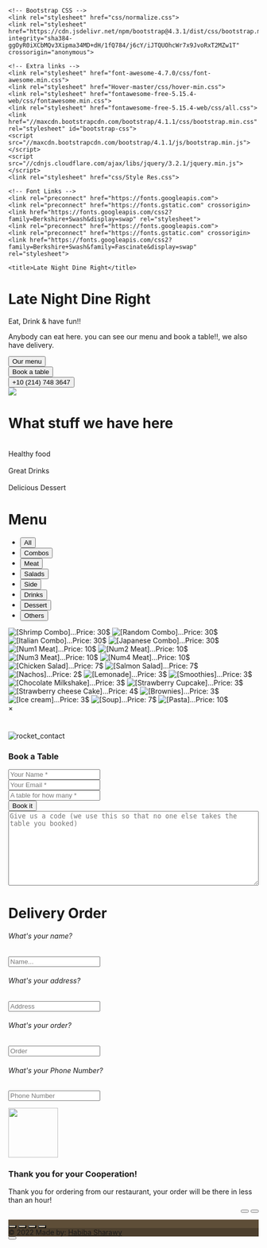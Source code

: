 <!doctype html>
<html lang="en">
  <head>
    <!-- Required meta tags -->
    <meta charset="utf-8">
    <meta name="viewport" content="width=device-width, initial-scale=1, shrink-to-fit=no">

    <!-- Bootstrap CSS -->
    <link rel="stylesheet" href="css/normalize.css">
    <link rel="stylesheet" href="https://cdn.jsdelivr.net/npm/bootstrap@4.3.1/dist/css/bootstrap.min.css" integrity="sha384-ggOyR0iXCbMQv3Xipma34MD+dH/1fQ784/j6cY/iJTQUOhcWr7x9JvoRxT2MZw1T" crossorigin="anonymous">

    <!-- Extra links -->
    <link rel="stylesheet" href="font-awesome-4.7.0/css/font-awesome.min.css">
    <link rel="stylesheet" href="Hover-master/css/hover-min.css">
    <link rel="stylesheet" href="fontawesome-free-5.15.4-web/css/fontawesome.min.css">
    <link rel="stylesheet" href="fontawesome-free-5.15.4-web/css/all.css">
    <link href="//maxcdn.bootstrapcdn.com/bootstrap/4.1.1/css/bootstrap.min.css" rel="stylesheet" id="bootstrap-css">
    <script src="//maxcdn.bootstrapcdn.com/bootstrap/4.1.1/js/bootstrap.min.js"></script>
    <script src="//cdnjs.cloudflare.com/ajax/libs/jquery/3.2.1/jquery.min.js"></script>
    <link rel="stylesheet" href="css/Style Res.css">

    <!-- Font Links -->
    <link rel="preconnect" href="https://fonts.googleapis.com">
    <link rel="preconnect" href="https://fonts.gstatic.com" crossorigin>
    <link href="https://fonts.googleapis.com/css2?family=Berkshire+Swash&display=swap" rel="stylesheet">
    <link rel="preconnect" href="https://fonts.googleapis.com">
    <link rel="preconnect" href="https://fonts.gstatic.com" crossorigin>
    <link href="https://fonts.googleapis.com/css2?family=Berkshire+Swash&family=Fascinate&display=swap" rel="stylesheet">

    <title>Late Night Dine Right</title>
  </head>
    <body>
      <div id="main">
          <div class="row">
            <div class="col-lg-5 col-sm-5 col-12 grid1 grid-1">
              <h1 id="title1">Late Night Dine Right</h1>
              <p id="p1">Eat, Drink & have fun!!</p>
              <p id="p2">Anybody can eat here. you can see our menu and book a table!!, we also have delivery.</p>
              <button id="btn3">Our menu</button>
              <br>
              <button id="btn1">Book a table</button>
              <br>
              <button id="btn2"><i class="fa fa-phone" aria-hidden="true"></i>+10 (214) 748 3647</button>
            </div>
            <div class="col-lg-7 col-sm-7 col-12 grid1 grid-2">
              <img src="Image/Main_Food.jpg" id="imgs">
            </div>
          </div>
        </div>
        <div id="grid2">
          <h1 id="title2">What stuff we have here</h1>
          <div class="row">
            <div class="col-lg-4 col-12 grid22">
              <i class="fas fa-bread-slice icons1"></i>
              <br>
              <span class="iconl">Healthy food</span>
            </div>
            <div class="col-lg-4 col-12 grid22">
              <i class="fa fa-coffee icons1" aria-hidden="true"></i>
              <br>
              <span class="iconl">Great Drinks</span>
            </div>
            <div class="col-lg-4 col-12 grid22">
              <i class="fa fa-birthday-cake icons1" aria-hidden="true"></i>
              <br>
              <span class="iconl">Delicious Dessert</span>
            </div>
          </div>
        </div>
        <div id="main3">
          <div class="container">
            <div class="header">
                <h1 id="title3">Menu</h1>
                <div>
                    <ul>
                        <li><button id="mainBtn" data-filter="all" class="links">All</button></li>
                        <li><button data-filter="combo" class="links">Combos</button></li>
                        <li><button data-filter="meat" class="links">Meat</button></li>
                        <li><button data-filter="salad" class="links">Salads</button></li>
                        <li><button data-filter="side" class="links">Side</button></li>
                        <li><button data-filter="drinks" class="links">Drinks</button></li>
                        <li><button data-filter="dessert" class="links">Dessert</button></li>
                        <li><button data-filter="other" class="links">Others</button></li>
                    </ul>
                </div>
            </div>
            <div class="img-container">
                <img class="imgs" src="Image/Combo1.jpg" data-filter="combo" alt="[Shrimp Combo]...Price: 30$ ">
                <img class="imgs" src="Image/Combo2.jpg" data-filter="combo" alt="[Random Combo]...Price: 30$ ">
                <img class="imgs" src="Image/Combo3.jpg" data-filter="combo" alt="[Italian Combo]...Price: 30$ ">
                <img class="imgs" src="Image/Combo4.jpg" data-filter="combo" alt="[Japanese Combo]...Price: 30$ ">
                <img class="imgs" src="Image/Meat1.jpg" data-filter="meat" alt="[Num1 Meat]...Price: 10$ ">
                <img class="imgs" src="Image/Meat2.jpg" data-filter="meat" alt="[Num2 Meat]...Price: 10$ ">
                <img class="imgs" src="Image/Meat3.jpg" data-filter="meat" alt="[Num3 Meat]...Price: 10$ ">
                <img class="imgs" src="Image/Meat4.jpg" data-filter="meat" alt="[Num4 Meat]...Price: 10$ ">
                <img class="imgs" src="Image/Salad1.jpg" data-filter="salad" alt="[Chicken Salad]...Price: 7$ ">
                <img class="imgs" src="Image/Salad2.jpg" data-filter="salad" alt="[Salmon Salad]...Price: 7$ ">
                <img class="imgs" src="Image/Side1.jpg" data-filter="side" alt="[Nachos]...Price: 2$ ">
                <img class="imgs" src="Image/Drinks1.jpg" data-filter="drinks" alt="[Lemonade]...Price: 3$ ">
                <img class="imgs" src="Image/Drinks2.jpg" data-filter="drinks" alt="[Smoothies]...Price: 3$ ">
                <img class="imgs" src="Image/Drinks3.jpg" data-filter="drinks" alt="[Chocolate Milkshake]...Price: 3$ ">
                <img class="imgs" src="Image/Dessert1.jpg" data-filter="dessert" alt="[Strawberry Cupcake]...Price: 3$ ">
                <img class="imgs" src="Image/Dessert2.jpg" data-filter="dessert" alt="[Strawberry cheese Cake]...Price: 4$ ">
                <img class="imgs" src="Image/Dessert3.jpg" data-filter="dessert" alt="[Brownies]...Price: 3$ ">
                <img class="imgs" src="Image/Dessert4.jpg" data-filter="dessert" alt="[Ice cream]...Price: 3$ ">
                <img class="imgs" src="Image/Other1.jpg" data-filter="other" alt="[Soup]...Price: 7$ ">
                <img class="imgs" src="Image/Other2.jpg" data-filter="other" alt="[Pasta]...Price: 10$ ">
                <div id="img-show">
                  <span id="close">&times;</span>
                  <h1 id="caption"></h1>
                </div>
            </div>  
        </div>
        </div>
        <div class="container contact-form">
          <div class="contact-image">
              <img src="Image/icon-spoon_fork.png" alt="rocket_contact"/>
          </div>
          <form method="post">
              <h3>Book a Table</h3>
             <div class="row">
                  <div class="col-md-6">
                      <div class="form-group">
                          <input type="text" name="txtName" class="form-control" placeholder="Your Name *" value="" required />
                      </div>
                      <div class="form-group">
                          <input type="email" name="txtEmail" class="form-control" placeholder="Your Email *" value="" required/>
                      </div>
                      <div class="form-group">
                          <input type="number" name="txtPhone" class="form-control" placeholder="A table for how many *" value="" required/>
                      </div>
                      <div class="form-group">
                          <input type="submit" name="btnSubmit" class="btnContact" value="Book it" />
                      </div>
                  </div>
                  <div class="col-md-6">
                      <div class="form-group">
                          <textarea name="txtMsg" class="form-control" placeholder="Give us a code (we use this so that no one else takes the table you booked)" style="width: 100%; height: 150px;" required></textarea>
                      </div>
                  </div>
              </div>
          </form>
        </div>
        <div class="container mt-5 main4">
    <div class="row d-flex justify-content-center align-items-center">
        <div class="col-md-8">
            <form id="regForm">
                <h1 id="register">Delivery Order</h1>
                <div class="all-steps" id="all-steps"> 
                  <span class="step"><i class="fa fa-user"></i></span> 
                  <span class="step"><i class="fa fa-map-marker"></i></span>
                  <span class="step"><i class="fa fa-shopping-bag"></i></span>
                  <span class="step"><i class="fa fa-mobile-phone"></i></span>
                </div>
                <div class="tab">
                  <h6>What's your name?</h6>
                    <p>
                      <input placeholder="Name..." oninput="this.className = ''" name="fname"></p>
                </div>
                <div class="tab">
                  <h6>What's your address?</h6>
                    <p><input placeholder="Address" oninput="this.className = ''" name="dd"></p>
                </div>
                <div class="tab">
                    <h6>What's your order?</h6>
                    <p><input placeholder="Order" oninput="this.className = ''" name="order"></p>
                </div>
                <div class="tab">
                    <h6>What's your Phone Number?</h6>
                    <p><input placeholder="Phone Number" oninput="this.className = ''" name="uname"></p>
                </div>
                <div class="thanks-message text-center" id="text-message"> <img src="https://i.imgur.com/O18mJ1K.png" width="100" class="mb-4">
                    <h3>Thank you for your Cooperation!</h3> <span>Thank you for ordering from our restaurant, your order will be there in less than an hour!</span>
                </div>
                <div style="overflow:auto;" id="nextprevious">
                    <div style="float:right;">
                      <button type="button" id="prevBtn" onclick="nextPrev(-1)"><i class="fa fa-angle-double-left"></i></button> 
                      <button type="button" id="nextBtn" onclick="nextPrev(1)"><i class="fa fa-angle-double-right"></i></button> </div>
                </div>
            </form>
        </div>
    </div>
</div>
<footer class="text-center text-lg-start" style="background-color: rgb(94, 78, 56);">
  <div class="container d-flex justify-content-center py-5">
    <button type="button" class="btn btn-primary btn-lg btn-floating mx-2" style="background-color: blanchedalmond;">
      <i class="fab fa-facebook-f"></i>
    </button>
    <button type="button" class="btn btn-primary btn-lg btn-floating mx-2" style="background-color: blanchedalmond;">
      <i class="fab fa-youtube"></i>
    </button>
    <button type="button" class="btn btn-primary btn-lg btn-floating mx-2" style="background-color: blanchedalmond;">
      <i class="fab fa-instagram"></i>
    </button>
    <button type="button" class="btn btn-primary btn-lg btn-floating mx-2" style="background-color: blanchedalmond;">
      <i class="fab fa-twitter"></i>
    </button>
  </div>
  <div class="text-center text-white p-3" style="background-color: rgba(0, 0, 0, 0.2);">
    © 2022 Made by:
    <a class="text-white" href="">Habiba Sharawy</a>
  </div>
  <div id="contain">
    <span id="letter"></span>
    <span id="mark" class="show"></span>
   </div>
</footer>
<button id="up"><i class="fa fa-arrow-up"></i></button>
       <!-- END BODY -->
    <!-- jQuery first, then Popper.js, then Bootstrap JS -->
       <script src="js/Script Res.js"></script>
    <script src="https://code.jquery.com/jquery-3.2.1.slim.min.js" integrity="sha384-KJ3o2DKtIkvYIK3UENzmM7KCkRr/rE9/Qpg6aAZGJwFDMVNA/GpGFF93hXpG5KkN" crossorigin="anonymous"></script>
    <script src="https://cdnjs.cloudflare.com/ajax/libs/popper.js/1.12.9/umd/popper.min.js" integrity="sha384-ApNbgh9B+Y1QKtv3Rn7W3mgPxhU9K/ScQsAP7hUibX39j7fakFPskvXusvfa0b4Q" crossorigin="anonymous"></script>
    <script src="https://maxcdn.bootstrapcdn.com/bootstrap/4.0.0/js/bootstrap.min.js" integrity="sha384-JZR6Spejh4U02d8jOt6vLEHfe/JQGiRRSQQxSfFWpi1MquVdAyjUar5+76PVCmYl" crossorigin="anonymous"></script>
  </body>
</html> 
